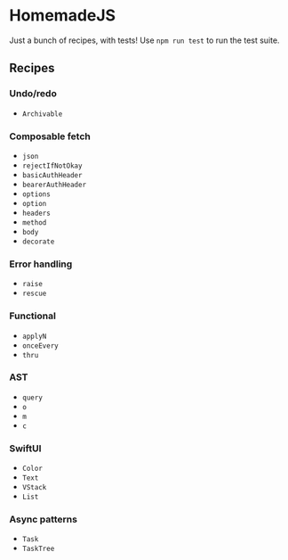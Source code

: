 # HomemadeJS

Just a bunch of recipes, with tests! Use `npm run test` to run the test suite.

## Recipes
### Undo/redo
- `Archivable`
### Composable fetch
- `json`
- `rejectIfNotOkay`
- `basicAuthHeader`
- `bearerAuthHeader`
- `options`
- `option`
- `headers`
- `method`
- `body`
- `decorate`
### Error handling
- `raise`
- `rescue`
### Functional
- `applyN`
- `onceEvery`
- `thru`
### AST
- `query`
- `o`
- `m`
- `c`
### SwiftUI
- `Color`
- `Text`
- `VStack`
- `List`
### Async patterns
- `Task`
- `TaskTree`
